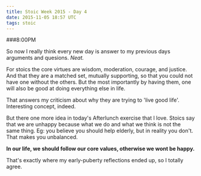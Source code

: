 ```yaml
---
title: Stoic Week 2015 - Day 4
date: 2015-11-05 18:57 UTC
tags: stoic
---
```


###8:00PM

So now I really think every new day is answer to my previous days arguments and quesions. *Neat.* 

For stoics the core virtues are wisdom, moderation, courage, and justice. And that they are a matched set, mutually supporting, so that you could not have one without the others. But the most importantly by having them, one will also be good at doing everything else in life.

That answers my criticism about why they are trying to 'live good life'. Interesting concept, indeed. 

But there one more idea in today's Afterlunch exercise that I love. Stoics say that we are unhappy because what we do and what we think is not the same thing. Eg: you believe you should help elderly, but in reality you don't. That makes you unbalanced. 

**In our life, we should follow our core values, otherwise we wont be happy.** 

That's exactly where my early-puberty reflections ended up, so I totally agree.    